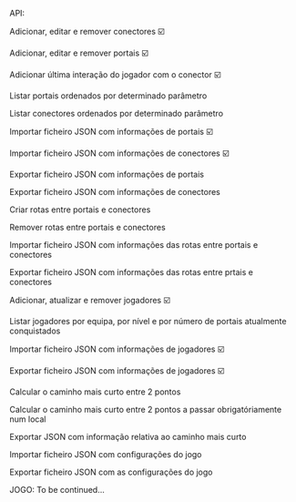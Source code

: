 API:

Adicionar, editar e remover conectores ☑️

Adicionar, editar e remover portais ☑️

Adicionar última interação do jogador com o conector ☑️

Listar portais ordenados por determinado parâmetro 

Listar conectores ordenados por determinado parâmetro 

Importar ficheiro JSON com informações de portais ☑️

Importar ficheiro JSON com informações de conectores ☑️

Exportar ficheiro JSON com informações de portais 

Exportar ficheiro JSON com informações de conectores 

Criar rotas entre portais e conectores 

Remover rotas entre portais e conectores 

Importar ficheiro JSON com informações das rotas entre portais e conectores

Exportar ficheiro JSON com informações das rotas entre prtais e conectores

Adicionar, atualizar e remover jogadores ☑️ 

Listar jogadores por equipa, por nível e por número de portais atualmente conquistados 

Importar ficheiro JSON com informações de jogadores ☑️

Exportar ficheiro JSON com informações de jogadores ☑️

Calcular o caminho mais curto entre 2 pontos 

Calcular o caminho mais curto entre 2 pontos a passar obrigatóriamente num local 

Exportar JSON com informação relativa ao caminho mais curto 

Importar ficheiro JSON com configurações do jogo

Exportar ficheiro JSON com as configurações do jogo


JOGO:
To be continued...
